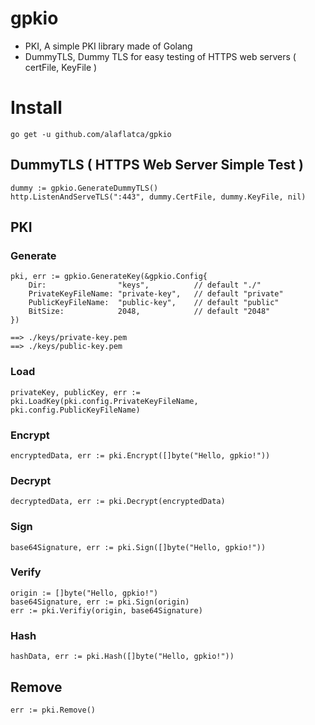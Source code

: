 # gpkio
- PKI, A simple PKI library made of Golang
- DummyTLS, Dummy TLS for easy testing of HTTPS web servers ( certFile, KeyFile )
  
# Install
```
go get -u github.com/alaflatca/gpkio
```

## DummyTLS ( HTTPS Web Server Simple Test )
```
dummy := gpkio.GenerateDummyTLS()
http.ListenAndServeTLS(":443", dummy.CertFile, dummy.KeyFile, nil)
```

## PKI
### Generate
```
pki, err := gpkio.GenerateKey(&gpkio.Config{
    Dir:                "keys",          // default "./"
    PrivateKeyFileName: "private-key",   // default "private"
    PublicKeyFileName:  "public-key",    // default "public"
    BitSize:            2048,            // default "2048"
})

==> ./keys/private-key.pem
==> ./keys/public-key.pem
```

### Load
```
privateKey, publicKey, err := pki.LoadKey(pki.config.PrivateKeyFileName, pki.config.PublicKeyFileName)
```

### Encrypt
```
encryptedData, err := pki.Encrypt([]byte("Hello, gpkio!"))
```

### Decrypt
```
decryptedData, err := pki.Decrypt(encryptedData)
```

### Sign
```
base64Signature, err := pki.Sign([]byte("Hello, gpkio!"))
```

### Verify
```
origin := []byte("Hello, gpkio!")
base64Signature, err := pki.Sign(origin)
err := pki.Verifiy(origin, base64Signature)
```

### Hash
```
hashData, err := pki.Hash([]byte("Hello, gpkio!"))
```

## Remove
```
err := pki.Remove()
```

